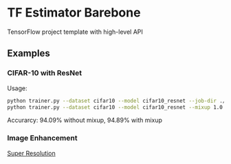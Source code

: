 # TF Estimator Barebone
TensorFlow project template with high-level API

## Examples

### CIFAR-10 with ResNet
Usage:
```bash
python trainer.py --dataset cifar10 --model cifar10_resnet --job-dir ./cifar10
python trainer.py --dataset cifar10 --model cifar10_resnet --mixup 1.0 --job-dir ./cifar10_mixup
```
Accurarcy: 94.09% without mixup, 94.89% with mixup

### Image Enhancement
[Super Resolution](docs/super_resolution.md)
